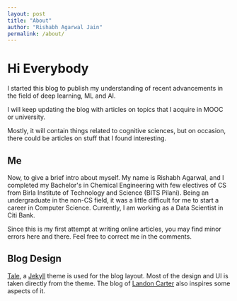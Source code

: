 ```yaml
---
layout: post
title: "About"
author: "Rishabh Agarwal Jain"
permalink: /about/
---
```


# Hi Everybody

I started this blog to publish my understanding of recent advancements in the field of deep learning, ML and AI. 

I will keep updating the blog with articles on topics that I acquire in MOOC or university.

Mostly, it will contain things related to cognitive sciences, but on occasion, there could be articles on stuff that I found interesting.

## Me

Now, to give a brief intro about myself. My name is Rishabh Agarwal, and I completed my Bachelor's in Chemical Engineering with few electives of CS from Birla Institute of Technology and Science (BITS Pilani). Being an undergraduate in the non-CS field, it was a little difficult for me to start a career in Computer Science. Currently, I am working as a Data Scientist in Citi Bank.

Since this is my first attempt at writing online articles, you may find minor errors here and there. Feel free to correct me in the comments.

## Blog Design

[Tale](https://github.com/chesterhow/tale), a [Jekyll](https://jekyllrb.com/) theme is used for the blog layout. Most of the design and UI is taken directly from the theme. The blog of [Landon Carter](https://www.lycarter.com/) also inspires some aspects of it.